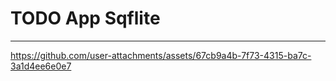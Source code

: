 
# TODO App Sqflite
------------------------------------------------

https://github.com/user-attachments/assets/67cb9a4b-7f73-4315-ba7c-3a1d4ee6e0e7

